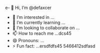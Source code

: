 e- 👋 Hi, I’m @defaxcer
- 👀 I’m interested in ...
- 🌱 I’m currently learning ...
- 💞️ I’m looking to collaborate on ...
- 📫 How to reach me ...dcs45
- 😄 Pronouns: ...
- ⚡ Fun fact: ...ersdfdfs45
5466412sdfasd
<!---4553erf
defaxcer/defaxcer is a ✨ special ✨ sdfrepository 24dhg545
because its `README.md` (this file) appears on your GitHub profile.
You can click the Preview link to take a look at your changes.jgf
--->
